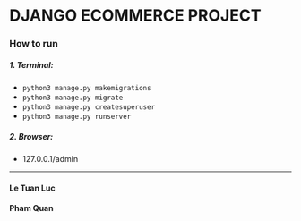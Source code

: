 # DJANGO ECOMMERCE PROJECT
### How to run
##### 1. Terminal:
* `python3 manage.py makemigrations`
* `python3 manage.py migrate`
* `python3 manage.py createsuperuser`
* `python3 manage.py runserver`

##### 2. Browser:
* 127.0.0.1/admin

----------
#### Le Tuan Luc
#### Pham Quan
